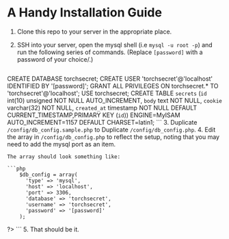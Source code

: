# A Handy Installation Guide

1. Clone this repo to your server in the appropriate place.
2. SSH into your server, open the mysql shell (i.e `mysql -u root -p`) and run the following series of commands. (Replace `[password]` with a password of your choice/.)

    ```mysql
CREATE DATABASE torchsecret;
CREATE USER 'torchsecret'@'localhost' IDENTIFIED BY '[password]';
GRANT ALL PRIVILEGES ON torchsecret.* TO 'torchsecret'@'localhost';
USE torchsecret;
CREATE TABLE `secrets` (`id` int(10) unsigned NOT NULL AUTO_INCREMENT, `body` text NOT NULL, `cookie` varchar(32) NOT NULL, `created_at` timestamp NOT NULL DEFAULT CURRENT_TIMESTAMP,PRIMARY KEY (`id`)) ENGINE=MyISAM AUTO_INCREMENT=1157 DEFAULT CHARSET=latin1;
    ```
3. Duplicate `/config/db_config.sample.php` to Duplicate `/config/db_config.php`.
4. Edit the array in `/config/db_config.php` to reflect the setup, noting that you may need to add the mysql port as an item.
    
    The array should look something like:
    
    ```php
        $db_config = array(
          'type' => 'mysql',
          'host' => 'localhost',
          'port' => 3306,
          'database' => 'torchsecret',
          'username' => 'torchsecret',
          'password' => '[password]'
        );
?>
    ```
5. That should be it.
